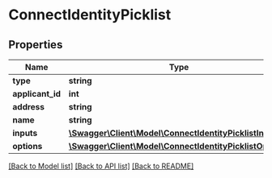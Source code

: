 # ConnectIdentityPicklist

## Properties
Name | Type | Description | Notes
------------ | ------------- | ------------- | -------------
**type** | **string** |  | [optional] 
**applicant_id** | **int** |  | [optional] 
**address** | **string** |  | [optional] 
**name** | **string** |  | [optional] 
**inputs** | [**\Swagger\Client\Model\ConnectIdentityPicklistInputs**](ConnectIdentityPicklistInputs.md) |  | [optional] 
**options** | [**\Swagger\Client\Model\ConnectIdentityPicklistOption[]**](ConnectIdentityPicklistOption.md) |  | [optional] 

[[Back to Model list]](../../README.md#documentation-for-models) [[Back to API list]](../../README.md#documentation-for-api-endpoints) [[Back to README]](../../README.md)

